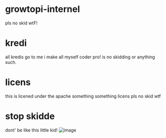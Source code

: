 # growtopi-internel
pls no skid wtF!

# kredi
all kredis go to me i make all myself coder pro! is no skidding or anything such.

# licens
this is licened under the apache something something licens pls no skid wtf

# stop skidde
dont' be like this little kid!
![image](https://cdn.discordapp.com/attachments/934786130921000990/1009979794647171195/unknown.png)
